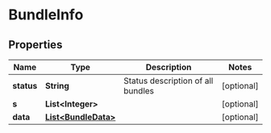 

# BundleInfo


## Properties

Name | Type | Description | Notes
------------ | ------------- | ------------- | -------------
**status** | **String** | Status description of all bundles |  [optional]
**s** | **List&lt;Integer&gt;** |  |  [optional]
**data** | [**List&lt;BundleData&gt;**](BundleData.md) |  |  [optional]



